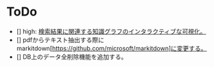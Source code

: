 # ToDo
- [] high: [検索結果に関連する知識グラフのインタラクティブな可視化。](https://github.com/chottokun/simple_graphrag/blob/feat/graph-rag-initial-implementation/docs/RequirementsSpecification.md)
- [] pdfからテキスト抽出する際にmarkitdown[https://github.com/microsoft/markitdown]に変更する。
- [] DB上のデータ全削除機能を追加する。
